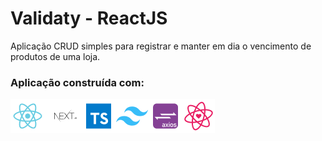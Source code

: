 # Validaty - ReactJS
Aplicação CRUD simples para registrar e manter em dia o vencimento de produtos de uma loja.
### Aplicação construída com:
<div>
  <img src="/public/techs.png">
</div>
